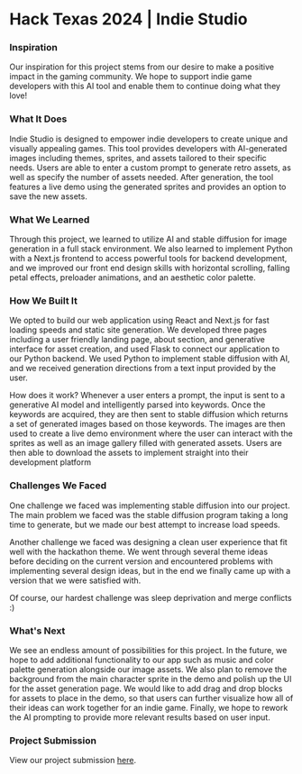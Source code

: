 # Hack Texas 2024 | Indie Studio

### Inspiration

Our inspiration for this project stems from our desire to make a positive impact in the gaming community. We hope to support indie game developers with this AI tool and enable them to continue doing what they love!

### What It Does

Indie Studio is designed to empower indie developers to create unique and visually appealing games. This tool provides developers with AI-generated images including themes, sprites, and assets tailored to their specific needs. Users are able to enter a custom prompt to generate retro assets, as well as specify the number of assets needed. After generation, the tool features a live demo using the generated sprites and provides an option to save the new assets.

### What We Learned

Through this project, we learned to utilize AI and stable diffusion for image generation in a full stack environment. We also learned to implement Python with a Next.js frontend to access powerful tools for backend development, and we improved our front end design skills with horizontal scrolling, falling petal effects, preloader animations, and an aesthetic color palette.

### How We Built It

We opted to build our web application using React and Next.js for fast loading speeds and static site generation. We developed three pages including a user friendly landing page, about section, and generative interface for asset creation, and used Flask to connect our application to our Python backend. We used Python to implement stable diffusion with AI, and we received generation directions from a text input provided by the user.

How does it work? Whenever a user enters a prompt, the input is sent to a generative AI model and intelligently parsed into keywords. Once the keywords are acquired, they are then sent to stable diffusion which returns a set of generated images based on those keywords. The images are then used to create a live demo environment where the user can interact with the sprites as well as an image gallery filled with generated assets. Users are then able to download the assets to implement straight into their development platform

### Challenges We Faced

One challenge we faced was implementing stable diffusion into our project. The main problem we faced was the stable diffusion program taking a long time to generate, but we made our best attempt to increase load speeds.

Another challenge we faced was designing a clean user experience that fit well with the hackathon theme. We went through several theme ideas before deciding on the current version and encountered problems with implementing several design ideas, but in the end we finally came up with a version that we were satisfied with.

Of course, our hardest challenge was sleep deprivation and merge conflicts :)

### What's Next

We see an endless amount of possibilities for this project. In the future, we hope to add additional functionality to our app such as music and color palette generation alongside our image assets. We also plan to remove the background from the main character sprite in the demo and polish up the UI for the asset generation page. We would like to add drag and drop blocks for assets to place in the demo, so that users can further visualize how all of their ideas can work together for an indie game. Finally, we hope to rework the AI prompting to provide more relevant results based on user input.

### Project Submission

View our project submission [here](https://youtu.be/LquDhi9tpog).
